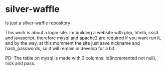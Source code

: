 # silver-waffle
Is just a silver-waffle repository 

This work is about a login site. Im building a website with php, html5, css3 and javascript, 
therefore mysql and apache2 are required if you want run it, and by the way, at this momment the site just save nickname and hash_passwords,
so it will remain in develop for a bit.

PD: The table on mysql is made with 3 columns: id(incremented not null), nick and pass.

